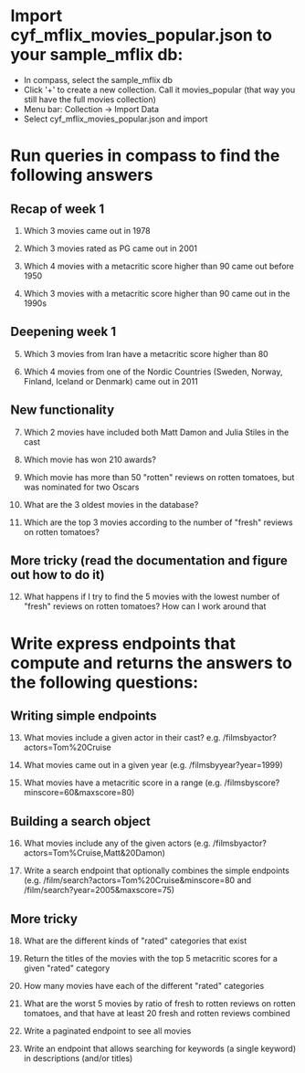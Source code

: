 # Import cyf_mflix_movies_popular.json to your sample_mflix db:

  - In compass, select the sample_mflix db
  - Click '+' to create a new collection. Call it movies_popular (that way you still have the full movies collection)
  - Menu bar: Collection -> Import Data
  - Select cyf_mflix_movies_popular.json and import

# Run queries in compass to find the following answers

## Recap of week 1

1) Which 3 movies came out in 1978

2) Which 3 movies rated as PG came out in 2001

3) Which 4 movies with a metacritic score higher than 90 came out before 1950

4) Which 3 movies with a metacritic score higher than 90 came out in the 1990s

## Deepening week 1

5) Which 3 movies from Iran have a metacritic score higher than 80

6) Which 4 movies from one of the Nordic Countries (Sweden, Norway, Finland, Iceland or Denmark) came out in 2011

## New functionality

7) Which 2 movies have included both Matt Damon and Julia Stiles in the cast

8) Which movie has won 210 awards?

9) Which movie has more than 50 "rotten" reviews on rotten tomatoes, but was nominated for two Oscars

10) What are the 3 oldest movies in the database?

11) Which are the top 3 movies according to the number of "fresh" reviews on rotten tomatoes?

## More tricky (read the documentation and figure out how to do it)

12) What happens if I try to find the 5 movies with the lowest number of "fresh" reviews on rotten tomatoes? How can I work around that

# Write express endpoints that compute and returns the answers to the following questions:

## Writing simple endpoints

13) What movies include a given actor in their cast? e.g. /filmsbyactor?actors=Tom%20Cruise

14) What movies came out in a given year (e.g. /filmsbyyear?year=1999)

15) What movies have a metacritic score in a range (e.g. /filmsbyscore?minscore=60&maxscore=80)

## Building a search object

16) What movies include any of the given actors (e.g. /filmsbyactor?actors=Tom%Cruise,Matt&20Damon)

17) Write a search endpoint that optionally combines the simple endpoints (e.g. /film/search?actors=Tom%20Cruise&minscore=80 and /film/search?year=2005&maxscore=75)

## More tricky

18) What are the different kinds of "rated" categories that exist

19) Return the titles of the movies with the top 5 metacritic scores for a given "rated" category

20) How many movies have each of the different "rated" categories

21) What are the worst 5 movies by ratio of fresh to rotten reviews on rotten tomatoes, and that have at least 20 fresh and rotten reviews combined

22) Write a paginated endpoint to see all movies

23) Write an endpoint that allows searching for keywords (a single keyword) in descriptions (and/or titles)





